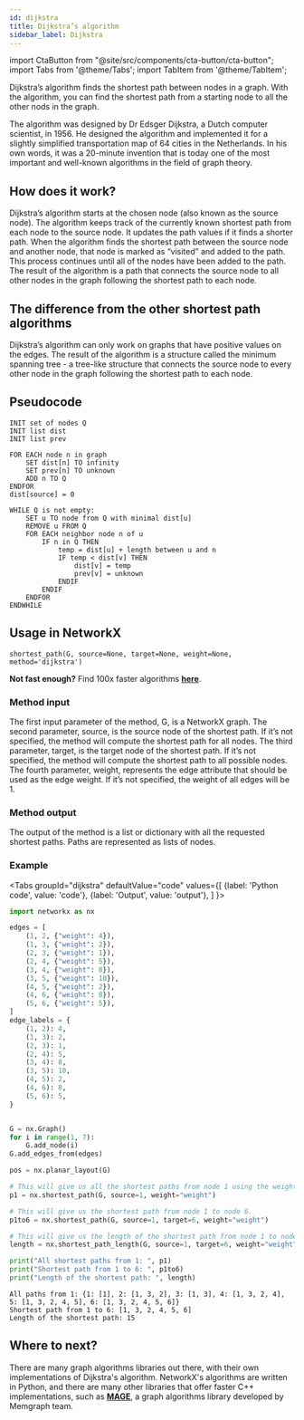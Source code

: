 ```yaml
---
id: dijkstra
title: Dijkstra’s algorithm
sidebar_label: Dijkstra
---
```

import CtaButton from "@site/src/components/cta-button/cta-button";
import Tabs from '@theme/Tabs'; import TabItem from '@theme/TabItem';

Dijkstra’s algorithm finds the shortest path between nodes in a graph. With the algorithm, you can find the shortest path from a starting node to all the other nods in the graph. 

The algorithm was designed by Dr Edsger Dijkstra, a Dutch computer scientist, in 1956. He designed the algorithm and implemented it for a slightly simplified transportation map of 64 cities in the Netherlands. In his own words, it was a 20-minute invention that is today one of the most important and well-known algorithms in the field of graph theory.

## How does it work?

Dijkstra’s algorithm starts at the chosen node (also known as the source node). The algorithm keeps track of the currently known shortest path from each node to the source node. It updates the path values if it finds a shorter path. When the algorithm finds the shortest path between the source node and another node, that node is marked as “visited” and added to the path. This process continues until all of the nodes have been added to the path. The result of the algorithm is a path that connects the source node to all other nodes in the graph following the shortest path to each node.  

## The difference from the other shortest path algorithms
Dijkstra’s algorithm can only work on graphs that have positive values on the edges. The result of the algorithm is a structure called the minimum spanning tree - a tree-like structure that connects the source node to every other node in the graph following the shortest path to each node.

## Pseudocode

```
INIT set of nodes Q
INIT list dist
INIT list prev

FOR EACH node n in graph
    SET dist[n] TO infinity
    SET prev[n] TO unknown
    ADD n TO Q
ENDFOR
dist[source] = 0

WHILE Q is not empty:
    SET u TO node from Q with minimal dist[u]
    REMOVE u FROM Q
    FOR EACH neighbor node n of u
        IF n in Q THEN
            temp = dist[u] + length between u and n
            IF temp < dist[v] THEN
                dist[v] = temp
                prev[v] = unknown
            ENDIF
        ENDIF
    ENDFOR
ENDWHILE
```

## Usage in NetworkX

`shortest_path(G, source=None, target=None, weight=None, method='dijkstra')`

**Not fast enough?** Find 100x faster algorithms [**here**](https://memgraph.com/memgraph-for-networkx?utm_source=networkx-guide&utm_medium=referral&utm_campaign=networkx_ppp&utm_term=shortestpath%2Bdijkstra&utm_content=findfasteralgorithms).


### Method input

The first input parameter of the method, G, is a NetworkX graph. 
The second parameter, source, is the source node of the shortest path. If it’s not specified, the method will compute the shortest path for all nodes. 
The third parameter, target, is the target node of the shortest path. If it’s not specified, the method will compute the shortest path to all possible nodes. 
The fourth parameter, weight, represents the edge attribute that should be used as the edge weight. If it’s not specified, the weight of all edges will be 1. 

### Method output

The output of the method is a list or dictionary with all the requested shortest paths. Paths are represented as lists of nodes. 

### Example

<Tabs
  groupId="dijkstra"
  defaultValue="code"
  values={[
    {label: 'Python code', value: 'code'},
    {label: 'Output', value: 'output'},
  ]
}>
  <TabItem value="code"> 

```python
import networkx as nx

edges = [
    (1, 2, {"weight": 4}),
    (1, 3, {"weight": 2}),
    (2, 3, {"weight": 1}),
    (2, 4, {"weight": 5}),
    (3, 4, {"weight": 8}),
    (3, 5, {"weight": 10}),
    (4, 5, {"weight": 2}),
    (4, 6, {"weight": 8}),
    (5, 6, {"weight": 5}),
]
edge_labels = {
    (1, 2): 4,
    (1, 3): 2,
    (2, 3): 1,
    (2, 4): 5,
    (3, 4): 8,
    (3, 5): 10,
    (4, 5): 2,
    (4, 6): 8,
    (5, 6): 5,
}


G = nx.Graph()
for i in range(1, 7):
    G.add_node(i)
G.add_edges_from(edges)

pos = nx.planar_layout(G)

# This will give us all the shortest paths from node 1 using the weights from the edges.
p1 = nx.shortest_path(G, source=1, weight="weight")

# This will give us the shortest path from node 1 to node 6.
p1to6 = nx.shortest_path(G, source=1, target=6, weight="weight")

# This will give us the length of the shortest path from node 1 to node 6.
length = nx.shortest_path_length(G, source=1, target=6, weight="weight")

print("All shortest paths from 1: ", p1)
print("Shortest path from 1 to 6: ", p1to6)
print("Length of the shortest path: ", length)
```
  </TabItem>


  <TabItem value="output">

```
All paths from 1: {1: [1], 2: [1, 3, 2], 3: [1, 3], 4: [1, 3, 2, 4], 5: [1, 3, 2, 4, 5], 6: [1, 3, 2, 4, 5, 6]}
Shortest path from 1 to 6: [1, 3, 2, 4, 5, 6] 
Length of the shortest path: 15
```

  </TabItem>

</Tabs>

## Where to next?

There are many graph algorithms libraries out there, with their own implementations of Dijkstra's algorithm. NetworkX's algorithms are written in Python, and there are many other libraries that offer faster C++ implementations, such as [**MAGE**](https://github.com/memgraph/mage), a graph algorithms library developed by Memgraph team.

<CtaButton title="Memgraph for NetworkX developers" url="https://memgraph.com/memgraph-for-networkx?utm_source=networkx-guide&utm_medium=referral&utm_campaign=networkx_ppp&utm_term=shortestpath%2Bdijkstra&utm_content=ctabutton"></CtaButton>
